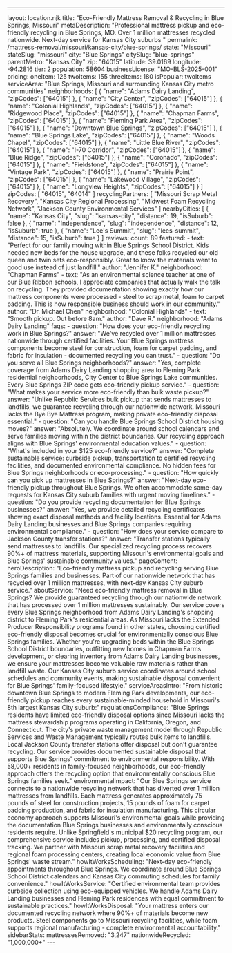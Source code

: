 ---
layout: location.njk
title: "Eco-Friendly Mattress Removal & Recycling in Blue Springs, Missouri" metaDescription: "Professional mattress pickup and eco-friendly recycling in Blue Springs, MO. Over 1 million mattresses recycled nationwide. Next-day service for Kansas City suburbs "
permalink: /mattress-removal/missouri/kansas-city/blue-springs/ state: "Missouri" stateSlug: "missouri"
city: "Blue Springs" citySlug: "blue-springs" parentMetro: "Kansas City" zip: "64015" latitude: 39.0169 longitude: -94.2816 tier: 2 population: 58604 businessLicense: "MO-BLS-2025-001" pricing: oneItem: 125 twoItems: 155 threeItems: 180 isPopular: twoItems serviceArea: "Blue Springs, Missouri and surrounding Kansas City metro communities" neighborhoods: [ { "name": "Adams Dairy Landing", "zipCodes": ["64015"] }, { "name": "City Center", "zipCodes": ["64015"] }, { "name": "Colonial Highlands", "zipCodes": ["64015"] }, { "name": "Ridgewood Place", "zipCodes": ["64015"] }, { "name": "Chapman Farms", "zipCodes": ["64015"] }, { "name": "Fleming Park Area", "zipCodes": ["64015"] }, { "name": "Downtown Blue Springs", "zipCodes": ["64015"] }, { "name": "Blue Springs Lake", "zipCodes": ["64015"] }, { "name": "Woods Chapel", "zipCodes": ["64015"] }, { "name": "Little Blue River", "zipCodes": ["64015"] }, { "name": "I-70 Corridor", "zipCodes": ["64015"] }, { "name": "Blue Ridge", "zipCodes": ["64015"] }, { "name": "Coronado", "zipCodes": ["64015"] }, { "name": "Fieldstone", "zipCodes": ["64015"] }, { "name": "Vintage Park", "zipCodes": ["64015"] }, { "name": "Prairie Point", "zipCodes": ["64015"] }, { "name": "Lakewood Village", "zipCodes": ["64015"] }, { "name": "Longview Heights", "zipCodes": ["64015"] } ] zipCodes: [ "64015", "64014" ] recyclingPartners: [ "Missouri Scrap Metal Recovery", "Kansas City Regional Processing", "Midwest Foam Recycling Network", "Jackson County Environmental Services" ] nearbyCities: [ { "name": "Kansas City", "slug": "kansas-city", "distance": 19, "isSuburb": false }, { "name": "Independence", "slug": "independence", "distance": 12, "isSuburb": true }, { "name": "Lee's Summit", "slug": "lees-summit", "distance": 15, "isSuburb": true } ] reviews: count: 89 featured: - text: "Perfect for our family moving within Blue Springs School District. Kids needed new beds for the house upgrade, and these folks recycled our old queen and twin sets eco-responsibly. Great to know the materials went to good use instead of just landfill." author: "Jennifer K." neighborhood: "Chapman Farms" - text: "As an environmental science teacher at one of our Blue Ribbon schools, I appreciate companies that actually walk the talk on recycling. They provided documentation showing exactly how our mattress components were processed - steel to scrap metal, foam to carpet padding. This is how responsible business should work in our community." author: "Dr. Michael Chen" neighborhood: "Colonial Highlands" - text: "Smooth pickup. Out before 8am." author: "Dave R." neighborhood: "Adams Dairy Landing" faqs: - question: "How does your eco-friendly recycling work in Blue Springs?" answer: "We've recycled over 1 million mattresses nationwide through certified facilities. Your Blue Springs mattress components become steel for construction, foam for carpet padding, and fabric for insulation - documented recycling you can trust." - question: "Do you serve all Blue Springs neighborhoods?" answer: "Yes, complete coverage from Adams Dairy Landing shopping area to Fleming Park residential neighborhoods, City Center to Blue Springs Lake communities. Every Blue Springs ZIP code gets eco-friendly pickup service." - question: "What makes your service more eco-friendly than bulk waste pickup?" answer: "Unlike Republic Services bulk pickup that sends mattresses to landfills, we guarantee recycling through our nationwide network. Missouri lacks the Bye Bye Mattress program, making private eco-friendly disposal essential." - question: "Can you handle Blue Springs School District housing moves?" answer: "Absolutely. We coordinate around school calendars and serve families moving within the district boundaries. Our recycling approach aligns with Blue Springs' environmental education values." - question: "What's included in your $125 eco-friendly service?" answer: "Complete sustainable service: curbside pickup, transportation to certified recycling facilities, and documented environmental compliance. No hidden fees for Blue Springs neighborhoods or eco-processing." - question: "How quickly can you pick up mattresses in Blue Springs?" answer: "Next-day eco-friendly pickup throughout Blue Springs. We often accommodate same-day requests for Kansas City suburb families with urgent moving timelines." - question: "Do you provide recycling documentation for Blue Springs businesses?" answer: "Yes, we provide detailed recycling certificates showing exact disposal methods and facility locations. Essential for Adams Dairy Landing businesses and Blue Springs companies requiring environmental compliance." - question: "How does your service compare to Jackson County transfer stations?" answer: "Transfer stations typically send mattresses to landfills. Our specialized recycling process recovers 90%+ of mattress materials, supporting Missouri's environmental goals and Blue Springs' sustainable community values." pageContent: heroDescription: "Eco-friendly mattress pickup and recycling serving Blue Springs families and businesses. Part of our nationwide network that has recycled over 1 million mattresses, with next-day Kansas City suburb service." aboutService: "Need eco-friendly mattress removal in Blue Springs? We provide guaranteed recycling through our nationwide network that has processed over 1 million mattresses sustainably. Our service covers every Blue Springs neighborhood from Adams Dairy Landing's shopping district to Fleming Park's residential areas. As Missouri lacks the Extended Producer Responsibility programs found in other states, choosing certified eco-friendly disposal becomes crucial for environmentally conscious Blue Springs families. Whether you're upgrading beds within the Blue Springs School District boundaries, outfitting new homes in Chapman Farms development, or clearing inventory from Adams Dairy Landing businesses, we ensure your mattresses become valuable raw materials rather than landfill waste. Our Kansas City suburb service coordinates around school schedules and community events, making sustainable disposal convenient for Blue Springs' family-focused lifestyle." serviceAreasIntro: "From historic downtown Blue Springs to modern Fleming Park developments, our eco-friendly pickup reaches every sustainable-minded household in Missouri's 8th largest Kansas City suburb:" regulationsCompliance: "Blue Springs residents have limited eco-friendly disposal options since Missouri lacks the mattress stewardship programs operating in California, Oregon, and Connecticut. The city's private waste management model through Republic Services and Waste Management typically routes bulk items to landfills. Local Jackson County transfer stations offer disposal but don't guarantee recycling. Our service provides documented sustainable disposal that supports Blue Springs' commitment to environmental responsibility. With 58,000+ residents in family-focused neighborhoods, our eco-friendly approach offers the recycling option that environmentally conscious Blue Springs families seek." environmentalImpact: "Our Blue Springs service connects to a nationwide recycling network that has diverted over 1 million mattresses from landfills. Each mattress generates approximately 75 pounds of steel for construction projects, 15 pounds of foam for carpet padding production, and fabric for insulation manufacturing. This circular economy approach supports Missouri's environmental goals while providing the documentation Blue Springs businesses and environmentally conscious residents require. Unlike Springfield's municipal $20 recycling program, our comprehensive service includes pickup, processing, and certified disposal tracking. We partner with Missouri scrap metal recovery facilities and regional foam processing centers, creating local economic value from Blue Springs' waste stream." howItWorksScheduling: "Next-day eco-friendly appointments throughout Blue Springs. We coordinate around Blue Springs School District calendars and Kansas City commuting schedules for family convenience." howItWorksService: "Certified environmental team provides curbside collection using eco-equipped vehicles. We handle Adams Dairy Landing businesses and Fleming Park residences with equal commitment to sustainable practices." howItWorksDisposal: "Your mattress enters our documented recycling network where 90%+ of materials become new products. Steel components go to Missouri recycling facilities, while foam supports regional manufacturing - complete environmental accountability." sidebarStats: mattressesRemoved: "3,247" nationwideRecycled: "1,000,000+" ---